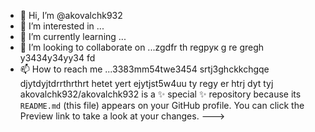- 👋 Hi, I’m @akovalchk932
- 👀 I’m interested in ...
- 🌱 I’m currently learning ...
- 💞️ I’m looking to collaborate on ...zgdfr th regрук g re gregh y3434y34yy34  fd
- 📫 How to reach me ...3383mm54twe3454 srtj3ghckkchgqe djytdyjtdrrthrthrt hetet 
yert ejytjst5w4uu ty regy er htrj dyt tyj
akovalchk932/akovalchk932 is a ✨ special ✨ repository because its `README.md` (this file) appears on your GitHub profile.
You can click the Preview link to take a look at your changes.
--->
